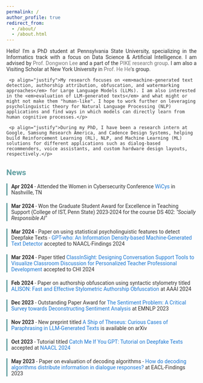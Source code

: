 ```yaml
---
permalink: /
author_profile: true
redirect_from: 
  - /about/
  - /about.html
---
```

<html lang="en">
<head>
  <style>
   body {
      font-family: 'Roboto', sans-serif;
      color: #333;
    }
    h1 {
      color: #333;
    }
    a {
      color: #5F9EA0;
      text-decoration: none;
    }
    a:hover {
      color: #388e3c;
    }
    .news-item {
      margin-bottom: 20px;
      border-left: 3px solid #5F9EA0;
      padding-left: 10px;
    }
    .news-item h3 {
      margin-top: 0;
      color: #333;
      font-weight: normal;
      font-family: 'Roboto', sans-serif;
      font-size: 14px;
    }
    hr {
      border-top: 2px solid #5F9EA0;
      margin-top: 30px;
    }
  </style>
</head>    
<body>
     <p align="justify">Hello! I'm a PhD student at Pennsylvania State University, specializing in the Informatics track with a focus on Data Science & Artificial Intelligence. I am advised by <a href="https://pike.psu.edu/dongwon/" style="color: #757575; text-decoration: none" target="_blank">Prof. Dongwon Lee</a> and a part of the <a href="https://pike.psu.edu/index.html" style="color: #757575; text-decoration: none" target="_blank">PIKE research group</a>. I am also a Visiting Scholar at New York University in <a href="https://hhexiy.github.io" style="color: #757575; text-decoration: none" target="_blank">Prof. He He</a>'s group.</p>
   
     <p align="justify">My research focuses on <em>machine-generated text detection, authorship attribution, obfuscation, and watermarking approaches</em> for Large Language Models (LLMs). I am also interested in the <em>evaluation of LLM-generated texts</em> and what might or might not make them "human-like". I hope to work further on leveraging psycholinguistic theory for Natural Language Processing (NLP) applications and find ways in which models can directly learn from human cognitive processes.</p>

     <p align="justify">During my PhD, I have been a research intern at Google, Samsung Research America, and Cadence Design Systems, helping build Reinforcement Learning (RL), NLP, and Machine Learning (ML) solutions for different applications such as dialog-based recommenders, voice assistants, and custom hardware design layouts, respectively.</p> 
     
  <h2 style="color: #5F9EA0;">News</h2>

  <div class="news-item">
    <h3><b>Apr 2024</b> - Attended the Women in Cybersecurity Conference <a href="https://www.wicys.org/events/wicys-2024/" target="_blank" style="color: #1976d2;">WiCys</a> in Nashville, TN</h3>
  </div>
  
  <div class="news-item">
    <h3><b>Mar 2024</b> - Won the Graduate Student Award for Excellence in Teaching Support (College of IST, Penn State) 2023-2024 for the course DS 402: <em>"Socially Responsible AI"</em></h3>
  </div>
  
  <div class="news-item">
    <h3><b>Mar 2024</b> - Paper on using statistical psycholinguistic features to detect Deepfake Texts - <a href="https://browse.arxiv.org/abs/2310.06202" target="_blank" style="color: #1976d2;">GPT-who: An Information Density-based Machine-Generated Text Detector</a> accepted to NAACL-Findings 2024</h3>
  </div>
  
  <div class="news-item">
    <h3><b>Mar 2024</b> - Paper titled <a href="https://tngoon.github.io/docs/pubs/Ngoon_etal_2024_CHI.pdf" target="_blank" style="color: #1976d2;">ClassInSight: Designing Conversation Support Tools to Visualize Classroom Discussion for Personalized Teacher Professional Development</a> accepted to CHI 2024</h3>
  </div>
  
  <div class="news-item">
    <h3><b>Feb 2024</b> - Paper on authorship obfuscation using syntactic stylometry titled <a href="https://ojs.aaai.org/index.php/AAAI/article/view/29901" target="_blank" style="color: #1976d2;">ALISON: Fast and Effective Stylometric Authorship Obfuscation</a> at AAAI 2024</h3>
  </div>
  
  <div class="news-item">
    <h3><b>Dec 2023</b> - Outstanding Paper Award for <a href="https://aclanthology.org/2023.emnlp-main.848/" target="_blank" style="color: #1976d2;">The Sentiment Problem: A Critical Survey towards Deconstructing Sentiment Analysis</a> at EMNLP 2023</h3>
  </div>
  
  <div class="news-item">
    <h3><b>Nov 2023</b> - New preprint titled <a href="https://arxiv.org/abs/2311.08374" target="_blank" style="color: #1976d2;">A Ship of Theseus: Curious Cases of Paraphrasing in LLM-Generated Texts</a> is available on arXiv</h3>
  </div>
  
  <div class="news-item">
    <h3><b>Oct 2023</b> - Tutorial titled <a href="https://adauchendu.github.io/Tutorials/" target="_blank" style="color: #1976d2;">Catch Me If You GPT: Tutorial on Deepfake Texts</a> accepted at <a href="https://2024.naacl.org/program/tutorials/" target="_blank" style="color: #1976d2;">NAACL 2024</a></h3>
  </div>
  
  <div class="news-item">
    <h3><b>May 2023</b> - Paper on evaluation of decoding algorithms - <a href="https://aclanthology.org/2023.findings-eacl.70/" target="_blank" style="color: #1976d2;">How do decoding algorithms distribute information in dialogue responses?</a> at EACL-Findings 2023</h3>
  </div>
</body>
</html>
